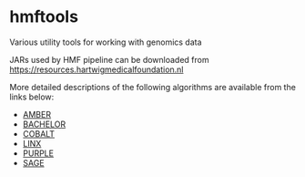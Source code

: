 # hmftools
Various utility tools for working with genomics data

JARs used by HMF pipeline can be downloaded from https://resources.hartwigmedicalfoundation.nl

More detailed descriptions of the following algorithms are available from the links below:
- [AMBER](./amber/README.md)
- [BACHELOR](./bachelor/README.md)
- [COBALT](./count-bam-lines/README.md)
- [LINX](./sv-linx/README.md)
- [PURPLE](./purity-ploidy-estimator/README.md)
- [SAGE](./sage/README.md)